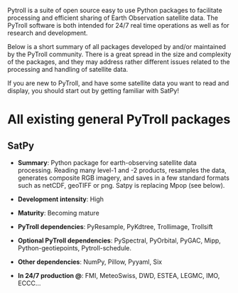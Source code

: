 Pytroll is a suite of open source easy to use Python packages to facilitate processing and efficient sharing of Earth Observation satellite data. The PyTroll software is both intended for 24/7 real time operations as well as for research and development.

Below is a short summary of all packages developed by and/or maintained by the PyTroll community. There is a great spread in the size and complexity of the packages, and they may address rather different issues related to the processing and handling of satellite data.

If you are new to PyTroll, and have some satellite data you want to read and display, you should start out by getting familiar with SatPy!

# All existing general PyTroll packages

## SatPy

* **Summary**: Python package for earth-observing satellite data processing. Reading many level-1 and -2 products, resamples the data, generates composite RGB imagery, and saves in a few standard formats such as netCDF, geoTIFF or png. Satpy is replacing Mpop (see below).

* **Development intensity**: High

* **Maturity**: Becoming mature

* **PyTroll dependencies**: PyResample, PyKdtree, Trollimage, Trollsift

* **Optional PyTroll dependencies**: PySpectral, PyOrbital, PyGAC, Mipp, Python-geotiepoints, Pytroll-schedule.

* **Other dependencies**: NumPy, Pillow, Pyyaml, Six

* **In 24/7 production @**: FMI, MeteoSwiss, DWD, ESTEA, LEGMC, IMO, ECCC...

